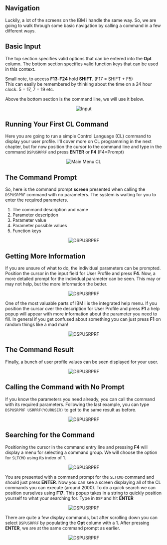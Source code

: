 ## Navigation

Luckily, a lot of the screens on the IBM i handle the same way.
So, we are going to walk through some basic navigation by calling a command in a few different ways.


## Basic Input
The top section specifies valid options that can be entered into the **Opt** column.
The bottom section specifies valid function keys that can be used in this context.
<br>

Small note, to access **F13**-**F24** hold **SHIFT**. (F17 = SHIFT + F5)<br>
This can easily be remembered by thinking about the time on a 24 hour clock.
5 = 17, 7 = 19 etc.

Above the bottom section is the command line, we will use it below.

<figure align="center">
	<img src="./core/ibmi/_assets/ibmi-13.PNG" alt="Input" />
</figure>


## Running Your First CL Command

Here you are going to run a simple Control Language (CL) command to display your user profile.
I'll cover more on CL programming in the next chapter, but for now position the cursor to the command line and type in the command
```DSPUSRPRF``` and press **ENTER** or **F4** (F4=Prompt)

<figure align="center">
	<img src="./core/ibmi/_assets/ibmi-04.PNG" alt="Main Menu CL" />
</figure>


## The Command Prompt

So, here is the command prompt **screen** presented when calling the ```DSPUSRPRF``` command with no parameters. The system is waiting for you to enter the required parameters.
1. The command description and name
2. Parameter description
3. Parameter value
4. Parameter possible values
5. Function keys
<figure align="center">
	<img src="./core/ibmi/_assets/ibmi-05.PNG" alt="DSPUSRPRF" />
</figure>


## Getting More Information

If you are unsure of what to do, the individual parameters can be prompted.
Position the cursor in the input field for User Profile and press **F4**.
Now, a more detailed prompt for the individual parameter can be seen.
This may or may not help, but the more information the better.
<figure align="center">
	<img src="./core/ibmi/_assets/ibmi-07.PNG" alt="DSPUSRPRF" />
</figure>


One of the most valuable parts of IBM i is the integrated help menu.
If you position the cursor over the description for User Profile and press **F1**
a help popup will appear with more information about the parameter you need to fill.
In general if you get confused about something you can just press **F1** on random things like a mad man!
<figure align="center">
	<img src="./core/ibmi/_assets/ibmi-08.PNG" alt="DSPUSRPRF" />
</figure>


## The Command Result
Finally, a bunch of user profile values can be seen displayed for your user.
<figure align="center">
	<img src="./core/ibmi/_assets/ibmi-06.PNG" alt="DSPUSRPRF" />
</figure>


## Calling the Command with No Prompt
If you know the parameters you need already, you can call the command with its required parameters.
Following the last example, you can type ```DSPUSRPRF USRPRF(YOURUSER)``` to get to the same result as before.
<figure align="center">
	<img src="./core/ibmi/_assets/ibmi-09.PNG" alt="DSPUSRPRF" />
</figure>


## Searching for the Command
Positioning the cursor in the command entry line and pressing **F4** will display a menu for
selecting a command group. We will choose the option for ```SLTCMD``` using its index of 1.
<figure align="center">
	<img src="./core/ibmi/_assets/ibmi-10.PNG" alt="DSPUSRPRF" />
</figure>

You are presented with a command prompt for the ```SLTCMD``` command and should just press **ENTER**.
Now you can see a screen displaying all of the CL commands you can execute (around 2000). 
To do a quick search we can position ourselves using **F17**.
This popup takes in a string to quickly position yourself to what your searching for.
Type in ```DSP``` and hit **ENTER**
<figure align="center">
	<img src="./core/ibmi/_assets/ibmi-11.PNG" alt="DSPUSRPRF" />
</figure>

There are quite a few display commands, but after scrolling down you can select ```DSPUSRPRF``` by
populating the **Opt** column with a 1. 
After pressing **ENTER**, we are at the same command prompt as earlier.
<figure align="center">
	<img src="./core/ibmi/_assets/ibmi-12.PNG" alt="DSPUSRPRF" />
</figure>